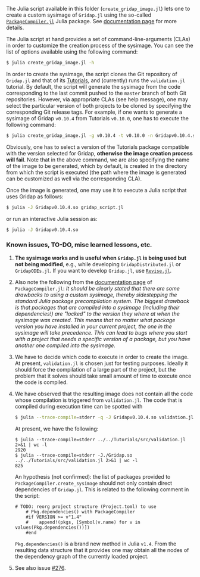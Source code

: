 The Julia script available in this folder (`create_gridap_image.jl`) lets one to create a custom sysimage of `Gridap.jl` using the so-called [`PackageCompiler.jl`](https://github.com/JuliaLang/PackageCompiler.jl) Julia package. See [documentation page](https://julialang.github.io/PackageCompiler.jl/dev/sysimages/) for more details.

The Julia script at hand provides a set of command-line-arguments (CLAs) in order to customize the creation process of the sysimage. You can see the list of options available using the following command:

```bash
$ julia create_gridap_image.jl -h 
```

In order to create the sysimage, the script clones the Git repository of `Gridap.jl` and that of its [Tutorials](https://github.com/gridap/Tutorials), and (currently) runs the `validation.jl` tutorial. By default, the script will generate the sysimage from the code corresponding to the last commit pushed to the `master` branch of both Git repositories. However, via appropriate CLAs (see help message), one may select the particular version of both projects to be cloned by specifying the corresponding Git release tags. For example, if one wants to generate a sysimage of Gridap `v0.10.4` from Tutorials `v0.10.0`, one has to execute the following command:


```bash
$ julia create_gridap_image.jl -g v0.10.4 -t v0.10.0 -n Gridapv0.10.4.so
```

Obviously, one has to select a version of the Tutorials package compatible with the version selected for Gridap, **otherwise the image creation process will fail**. Note that in the above command, we are also specifying the name of the image to be generated, which by default, is created in the directory from which the script is executed
(the path where the image is generated can be customized as well via the corresponding CLA).

Once the image is generated, one may use it to execute a Julia script that uses Gridap as follows:

```bash
$ julia -J Gridapv0.10.4.so gridap_script.jl
```

or run an interactive Julia session as:

```bash
$ julia -J Gridapv0.10.4.so
```

### Known issues, TO-DO, misc learned lessons, etc.

1. **The sysimage works and is useful when `Gridap.jl` is being used but not being modified**, e.g., while developing `GridapDistributed.jl` or `GridapODEs.jl`. If you want to develop `Gridap.jl`, use [`Revise.jl`](https://github.com/gridap/Gridap.jl/wiki/REPL-based-workflow#editing-small-parts-of-the-project).  

2. Also note the following from the [documentation page](https://julialang.github.io/PackageCompiler.jl/dev/sysimages/) of `PackageCompiler.jl`: *It should be clearly stated that there are some drawbacks to using a custom sysimage, thereby sidestepping the standard Julia package precompilation system. The biggest drawback is that packages that are compiled into a sysimage (including their dependencies!) are "locked" to the version they where at when the sysimage was created. This means that no matter what package version you have installed in your current project, the one in the sysimage will take precedence. This can lead to bugs where you start with a project that needs a specific version of a package, but you have another one compiled into the sysimage.*

3. We have to decide which code to execute in order to create the image. At present, `validation.jl` is chosen just for testing purposes. Ideally it should force the compilation of a large part of the project, but the problem that it solves should take small amount of time to execute once the code is compiled. 

4. We have observed that the resulting image does not contain all the code whose compilation is triggered from `validation.jl`. The code that is compiled during execution time can be spotted with
    ```bash
    $ julia --trace-compile=stderr -q -J Gridapv0.10.4.so validation.jl
    ```
    At present, we have the following:
    ```
    $ julia --trace-compile=stderr ../../Tutorials/src/validation.jl 2>&1 | wc -l 
    2920   
    $ julia --trace-compile=stderr -J./Gridap.so ../../Tutorials/src/validation.jl 2>&1 | wc -l
    825
    ```
   An hypothesis (not confirmed): the list of packages provided to `PackageCompiler.create_sysimage` should not only contain direct dependencies of `Gridap.jl`. This is related to the following comment in the script:
    ```
    # TODO: reorg project structure (Project.toml) to use
        # Pkg.dependencies() with PackageCompiler
        #if VERSION >= v"1.4"
        #    append!(pkgs, [Symbol(v.name) for v in values(Pkg.dependencies())])
        #end
    ```
    `Pkg.dependencies()` is a brand new method in Julia `v1.4`. From the resulting data structure that it provides one may obtain all the nodes of the dependency graph of the currently loaded project.

5. See also issue [#276](https://github.com/gridap/Gridap.jl/issues/276).




